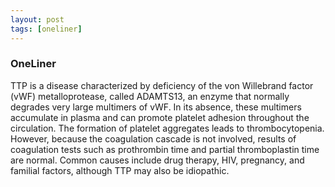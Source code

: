 ```yaml
---
layout: post
tags: [oneliner]
---
```



### OneLiner

TTP is a disease characterized by deficiency of the von Willebrand factor (vWF) metalloprotease, called ADAMTS13, an enzyme that normally degrades very large multimers of vWF. In its absence, these multimers accumulate in plasma and can promote platelet adhesion throughout the circulation. The formation of platelet aggregates leads to thrombocytopenia. However, because the coagulation cascade is not involved, results of coagulation tests such as prothrombin time and partial thromboplastin time are normal. Common causes include drug therapy, HIV, pregnancy, and familial factors, although TTP may also be idiopathic.
